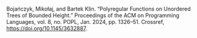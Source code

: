 Bojańczyk, Mikołaj, and Bartek Klin. “Polyregular Functions on Unordered Trees of Bounded Height.” Proceedings of the ACM on Programming Languages, vol. 8, no. POPL, Jan. 2024, pp. 1326–51. Crossref, <a href='https://doi.org/10.1145/3632887' target='_blank'>https://doi.org/10.1145/3632887</a>.